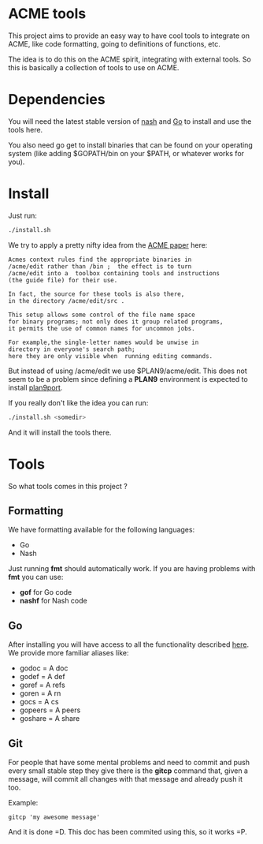 # ACME tools

This project aims to provide an easy way to have cool
tools to integrate on ACME, like code formatting, going to
definitions of functions, etc.

The idea is to do this on the ACME spirit, integrating
with external tools. So this is basically a collection
of tools to use on ACME.


# Dependencies

You will need the latest stable version of [nash](https://github.com/NeowayLabs/nash)
and [Go](https://golang.org/) to install and use the tools here.

You also need go get to install binaries that can be found on your operating system
(like adding $GOPATH/bin on your $PATH, or whatever works for you).


# Install

Just run:

```sh
./install.sh
```

We try to apply a pretty nifty idea from the
[ACME paper](http://www.vitanuova.com/inferno/papers/acme.pdf) here:

```
Acmes context rules find the appropriate binaries in
/acme/edit rather than /bin ;  the effect is to turn
/acme/edit into a  toolbox containing tools and instructions
(the guide file) for their use.

In fact, the source for these tools is also there,
in the directory /acme/edit/src . 

This setup allows some control of the file name space
for binary programs; not only does it group related programs,
it permits the use of common names for uncommon jobs.

For example,the single-letter names would be unwise in 
directory in everyone's search path;
here they are only visible when  running editing commands.
```

But instead of using /acme/edit we use $PLAN9/acme/edit.
This does not seem to be a problem since defining a **PLAN9** environment
is expected to install [plan9port](https://github.com/9fans/plan9port).

If you really don't like the idea you can run:

```sh
./install.sh <somedir>
```

And it will install the tools there.

# Tools

So what tools comes in this project ?

## Formatting

We have formatting available for the following languages:

* Go
* Nash

Just running **fmt** should automatically work. If you are having
problems with **fmt** you can use:

* **gof** for Go code
* **nashf** for Nash code

## Go

After installing you will have access to all the functionality
described [here](https://github.com/madlambda/A). We provide more
familiar aliases like:

* godoc = A doc
* godef = A def
* goref = A refs
* goren <name> = A rn <name>
* gocs = A cs
* gopeers = A peers
* goshare = A share

## Git

For people that have some mental problems and need to commit and push every
small stable step they give there is the **gitcp** command that, given a message,
will commit all changes with that message and already push it too.

Example:

```
gitcp 'my awesome message'
```

And it is done =D. This doc has been commited using this, so it works =P.